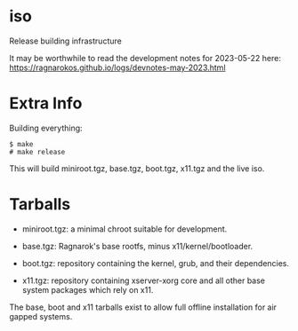iso
===

Release building infrastructure

It may be worthwhile to read the development notes for 2023-05-22 here:
https://ragnarokos.github.io/logs/devnotes-may-2023.html

Extra Info
==========

Building everything:

    $ make
    # make release

This will build miniroot.tgz, base.tgz, boot.tgz, x11.tgz and the live iso.

Tarballs
========

* miniroot.tgz: a minimal chroot suitable for development.  

* base.tgz: Ragnarok's base rootfs, minus x11/kernel/bootloader.  

* boot.tgz: repository containing the kernel, grub, and their dependencies.  

* x11.tgz: repository containing xserver-xorg core and all other base system
packages which rely on x11.

The base, boot and x11 tarballs exist to allow full offline installation for
air gapped systems.

